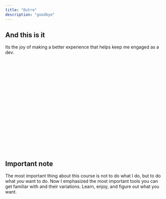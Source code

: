 ```yaml
---
title: "Outro"
description: "goodbye"
---
```


## And this is it
Its the joy of making a better experience that helps keep me engaged as a dev.

<br>
<br>
<br>
<br>
<br>
<br>
<br>
<br>
<br>
<br>
<br>
<br>
<br>
<br>
<br>
<br>
<br>

## Important note
The most important thing about this course is not to do what I do, but to do
what _you_ want to do.  Now I emphasized the most important tools you can get
familiar with and their variations.  Learn, enjoy, and figure out what you
want.

<br>
<br>
<br>
<br>
<br>
<br>
<br>
<br>
<br>
<br>
<br>
<br>
<br>
<br>
<br>
<br>
<br>

